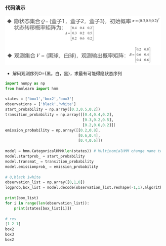 ### 代码演示

![image-20230408110342093](%E7%BB%B4%E7%89%B9%E6%AF%94%E7%AE%97%E6%B3%95%E7%9A%84%E7%A8%8B%E5%BA%8F%E5%AE%9E%E7%8E%B0.assets/image-20230408110342093.png)

* 解码观测序列O={黑，白，黑}，求最有可能得隐状态序列

```python
import numpy as np
from hmmlearn import hmm

states = ['box1','box2','box3']
observations = ['black','white']
start_probability = np.array([0.3,0.5,0.2])
transition_probability = np.array([[0.4,0.4,0.2],
                                   [0.3,0.2,0.5],
                                   [0.2,0.6,0.2]])
emission_probability = np.array([[0.2,0.8],
                                 [0.6,0.4],
                                 [0.4,0.6]])

model = hmm.CategoricalHMM(len(states)) # MultinomialHMM change name to CategoricalHMM
model.startprob_ = start_probability
model.transmat_ = transition_probability
model.emissionprob_ = emission_probability

# 0,black 1white
observation_list = np.array([0,1,0])
logprob,box_list = model.decode(observation_list.reshape(-1,1),algorithm='viterbi')

print(box_list)
for i in range(len(observation_list)):
    print(states[box_list[i]])
    
# res
[1 2 1]
box2
box3
box2
```

